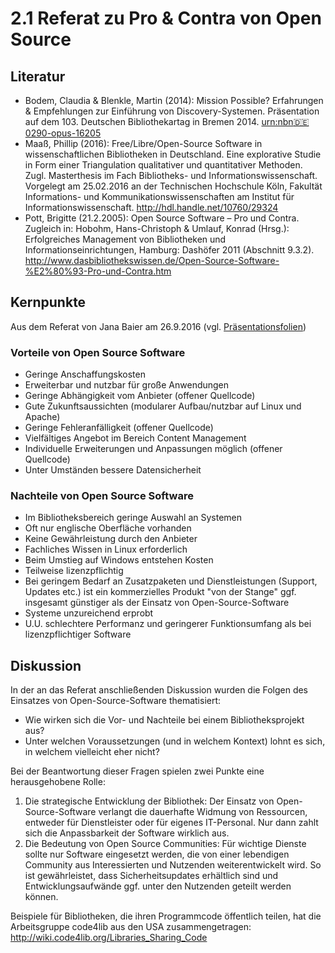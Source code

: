 # 2.1 Referat zu Pro & Contra von Open Source

## Literatur

* Bodem, Claudia & Blenkle, Martin (2014): Mission Possible? Erfahrungen & Empfehlungen zur Einführung von Discovery-Systemen. Präsentation auf dem 103. Deutschen Bibliothekartag in Bremen 2014. [urn:nbn:de:0290-opus-16205](http://nbn-resolving.de/urn/resolver.pl?urn:nbn:de:0290-opus-16205)
* Maaß, Phillip (2016): Free/Libre/Open-Source Software in wissenschaftlichen Bibliotheken in Deutschland. Eine explorative Studie in Form einer Triangulation qualitativer und quantitativer Methoden. Zugl. Masterthesis im Fach Bibliotheks- und Informationswissenschaft. Vorgelegt am 
25.02.2016 an der Technischen Hochschule Köln, Fakultät Informations- und Kommunikationswissenschaften am Institut für 
Informationswissenschaft. http://hdl.handle.net/10760/29324
* Pott, Brigitte (21.2.2005): Open Source Software – Pro und Contra. Zugleich in: Hobohm, Hans-Christoph & Umlauf, Konrad (Hrsg.): Erfolgreiches Management von Bibliotheken und Informationseinrichtungen, Hamburg: Dashöfer 2011 (Abschnitt 9.3.2). http://www.dasbibliothekswissen.de/Open-Source-Software-%E2%80%93-Pro-und-Contra.htm

## Kernpunkte

Aus dem Referat von Jana Baier am 26.9.2016 (vgl. [Präsentationsfolien](https://felixlohmeier.gitbooks.io/seminar-wir-bauen-uns-einen-bibliothekskatalog/content/slides/02_1_referat_zu_pro_&_contra_von_open_source.pptx))

### Vorteile von Open Source Software

* Geringe Anschaffungskosten
* Erweiterbar und nutzbar für große Anwendungen
* Geringe Abhängigkeit vom Anbieter (offener Quellcode)
* Gute Zukunftsaussichten (modularer Aufbau/nutzbar auf Linux und Apache)
* Geringe Fehleranfälligkeit (offener Quellcode)
* Vielfältiges Angebot im Bereich Content Management
* Individuelle Erweiterungen und Anpassungen möglich (offener Quellcode)
* Unter Umständen bessere Datensicherheit

### Nachteile von Open Source Software

* Im Bibliotheksbereich geringe Auswahl an Systemen
* Oft nur englische Oberfläche vorhanden
* Keine Gewährleistung durch den Anbieter
* Fachliches Wissen in Linux erforderlich
* Beim Umstieg auf Windows entstehen Kosten
* Teilweise lizenzpflichtig
* Bei geringem Bedarf an Zusatzpaketen und Dienstleistungen (Support, Updates etc.) ist ein kommerzielles Produkt "von der Stange" ggf. insgesamt günstiger als der Einsatz von Open-Source-Software
* Systeme unzureichend erprobt
* U.U. schlechtere Performanz und geringerer Funktionsumfang als bei lizenzpflichtiger Software

## Diskussion

In der an das Referat anschließenden Diskussion wurden die Folgen des Einsatzes von Open-Source-Software thematisiert:
* Wie wirken sich die Vor- und Nachteile bei einem Bibliotheksprojekt aus?
* Unter welchen Voraussetzungen (und in welchem Kontext) lohnt es sich, in welchem vielleicht eher nicht?

Bei der Beantwortung dieser Fragen spielen zwei Punkte eine herausgehobene Rolle:
1. Die strategische Entwicklung der Bibliothek: Der Einsatz von Open-Source-Software verlangt die dauerhafte Widmung von Ressourcen, entweder für Dienstleister oder für eigenes IT-Personal. Nur dann zahlt sich die Anpassbarkeit der Software wirklich aus.
2. Die Bedeutung von Open Source Communities: Für wichtige Dienste sollte nur Software eingesetzt werden, die von einer lebendigen Community aus Interessierten und Nutzenden weiterentwickelt wird. So ist gewährleistet, dass Sicherheitsupdates erhältlich sind und Entwicklungsaufwände ggf. unter den Nutzenden geteilt werden können.

Beispiele für Bibliotheken, die ihren Programmcode öffentlich teilen, hat die Arbeitsgruppe code4lib aus den USA zusammengetragen: http://wiki.code4lib.org/Libraries_Sharing_Code